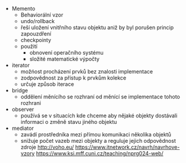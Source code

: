 - Memento
    - Behaviorální vzor
    - undo/rollback
    - řeší uložení vnitřního stavu objektu aniž by byl porušen princip zapouzdření
    - checkpointy
    - použití
        - obnovení operačního systému
        - složité matematické výpočty
- iterator
    - možńost procházení prvků bez znalosti implementace
    - zodpovědnost za přístup k prvkům kolekce
    - určuje způsob iterace
- bridge
    - oddělení měnícího se rozhraní od měnící se implementace tohoto rozhrani
- observer
    - používá se v situacích kde chceme aby nějaké objekty dostávali informaci o změně stavu jiného objektu
- mediator
    - zavádí prostředníka mezi přímou komunikaci několika objektů
    - snižuje počet vazeb mezi objekty a reguluje jejich odpovědnost
zdroje
http://voho.eu/
https://www.itnetwork.cz/navrh/navrhove-vzory
https://www.ksi.mff.cuni.cz/teaching/nprg024-web/
